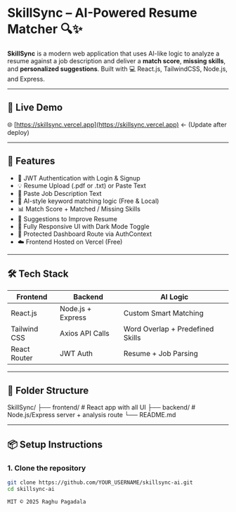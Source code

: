 # SkillSync – AI-Powered Resume Matcher 🔍✨

**SkillSync** is a modern web application that uses AI-like logic to analyze a resume against a job description and deliver a **match score**, **missing skills**, and **personalized suggestions**. Built with 💻 React.js, TailwindCSS, Node.js, and Express.

---

## 🚀 Live Demo

🌐 [https://skillsync.vercel.app](https://skillsync.vercel.app) ← (Update after deploy)

---

## 🔧 Features

- 🔐 JWT Authentication with Login & Signup
- 💡 Resume Upload (.pdf or .txt) or Paste Text
- 📄 Paste Job Description Text
- 🧠 AI-style keyword matching logic (Free & Local)
- 📊 Match Score + Matched / Missing Skills
- 💬 Suggestions to Improve Resume
- 🌈 Fully Responsive UI with Dark Mode Toggle
- 🧪 Protected Dashboard Route via AuthContext
- ☁️ Frontend Hosted on Vercel (Free)

---

## 🛠 Tech Stack

| Frontend        | Backend        | AI Logic     |
|----------------|----------------|--------------|
| React.js       | Node.js + Express | Custom Smart Matching |
| Tailwind CSS   | Axios API Calls | Word Overlap + Predefined Skills |
| React Router   | JWT Auth        | Resume + Job Parsing |

---
## 📁 Folder Structure
SkillSync/
├── frontend/ # React app with all UI
├── backend/ # Node.js/Express server + analysis route
└── README.md

---

## 📦 Setup Instructions

### 1. Clone the repository

```bash
git clone https://github.com/YOUR_USERNAME/skillsync-ai.git
cd skillsync-ai

MIT © 2025 Raghu Pagadala